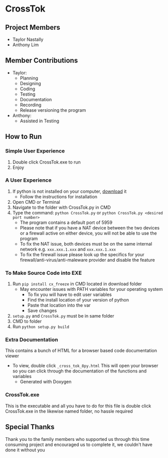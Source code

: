 # CrossTok
## Project Members
- Taylor Nastally
- Anthony Lim
## Member Contributions
- Taylor:
 	- Planning
    - Designing
    - Coding
    - Testing
    - Documentation
    - Recording
    - Release versioning the program
- Anthony:
	- Assisted in Testing
## How to Run
### Simple User Experience
1. Double click CrossTok.exe to run
2. Enjoy
### A User Experience
1. If python is not installed on your computer, [download](https://www.python.org/downloads/) it
	- Follow the instructions for installation
2. Open CMD or Terminal
3. Navigate to the folder with CrossTok.py in CMD
4. Type the command: `python CrossTok.py` or `python CrossTok.py <desired port number>`
	- The program contains a default port of 5959
 	- Please note that if you have a NAT device between the two devices or a firewall active on either device, you will not be able to use the program
    - To fix the NAT issue, both devices must be on the same internal network e.g. `xxx.xxx.1.xxx` and `xxx.xxx.1.xxx`
    - To fix the firewall issue please look up the specifics for your firewall/anti-virus/anti-maleware provider and disable the feature
### To Make Source Code into EXE
1. Run `pip install cx_freeze` in CMD located in download folder
    - May encounter issues with PATH variables for your operating system
        - To fix you will have to edit user variables
        - Find the install location of your version of python
        - Paste that location into the var
        - Save changes
2. `setup.py` and `CrossTok.py` must be in same folder
3. CMD to folder
4. Run `python setup.py build` 
### Extra Documentation
This contains a bunch of HTML for a browser based code documentation viewer
- To view, double click `_cross_tok_8py.html`
This will open your browser so you can click through the documentation of the functions and variables
    - Generated with Doxygen 
### CrossTok.exe
This is the executable and all you have to do for this file is double click CrossTok.exe in the likewise named folder, no hassle required
## Special Thanks
Thank you to the family members who supported us through this time consuming project and encouraged us to complete it, we couldn't have done it without you